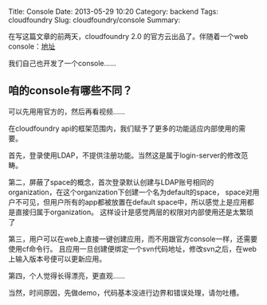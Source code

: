 Title: Console
Date: 2013-05-29 10:20
Category: backend
Tags: cloudfoundry
Slug: cloudfoundry/console
Summary: 

在写这篇文章的前两天，cloudfoundry 2.0 的官方云出品了。伴随着一个web console：[地址](http://run.pivotal.io/)

我们自己也开发了一个console……

## 咱的console有哪些不同？

可以先用用官方的，然后再看视频……


在cloudfoundry api的框架范围内，我们赋予了更多的功能适应内部使用的需要。

首先，登录使用LDAP，不提供注册功能。当然这是属于login-server的修改范畴。

第二，屏蔽了space的概念，首次登录默认创建与LDAP账号相同的organization，在这个organization下创建一个名为default的space，
space对用户不可见，但用户所有的app都被放置在default space中，所以感觉上是应用都是直接归属于organization。 这样设计是感觉两层的权限对内部使用还是太繁琐了

第三，用户可以在web上直接一键创建应用，而不用跟官方console一样，还需要使用cf命令行。
且应用一旦创建便绑定一个svn代码地址，修改svn之后，在web上输入版本号便可以更新应用。

第四，个人觉得长得漂亮，更直观……

当然，时间原因，先做demo，代码基本没进行边界和错误处理，请勿吐槽。
